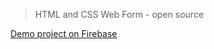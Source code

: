 > HTML and CSS Web Form  - open source

[Demo project on Firebase](https://html-css-web-form.web.app/ "HTML and CSS Web Form")
